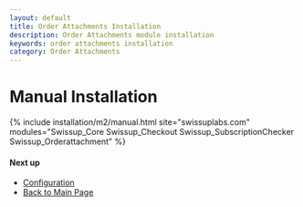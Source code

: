 ```yaml
---
layout: default
title: Order Attachments Installation
description: Order Attachments module installation
keywords: order attachments installation
category: Order Attachments
---
```


# Manual Installation

{% include installation/m2/manual.html site="swissuplabs.com" modules="Swissup_Core Swissup_Checkout Swissup_SubscriptionChecker Swissup_Orderattachment" %}

#### Next up

 -  [Configuration](../#configuration)
 -  [Back to Main Page](../)